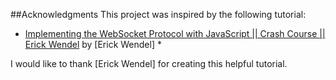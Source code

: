 ##Acknowledgments
This project was inspired by the following tutorial:

* [Implementing the WebSocket Protocol with JavaScript || Crash Course || Erick Wendel](https://www.youtube.com/watch?v=qFoFKLI3O8w&ab_channel=ErickWendel) by [Erick Wendel] *

I would like to thank [Erick Wendel] for creating this helpful tutorial.
